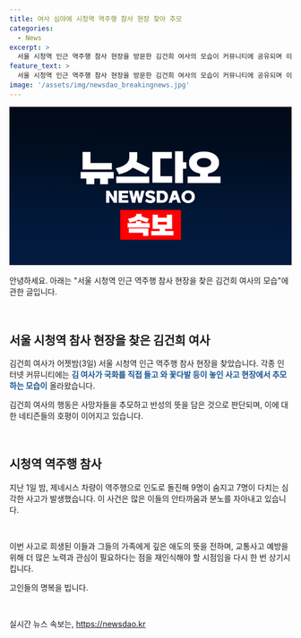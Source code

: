 ```yaml
---
title: 여사 심야에 시청역 역주행 참사 현장 찾아 추모
categories:
  - News
excerpt: >
  서울 시청역 인근 역주행 참사 현장을 방문한 김건희 여사의 모습이 커뮤니티에 공유되며 이목을 끌고 있다. 국화를 든 그녀의 모습은 사람들의 관심을 끌고 있으며, 이 사건으로 인한 추모 분위기가 알려지고 있다. 지난 1일 밤 발생한 역주행 차량으로 인한 사고는 9명이 사망하고 7명이 다친 비극적인 사건으로 국내를 충격에 빠뜨렸다. 
feature_text: >
  서울 시청역 인근 역주행 참사 현장을 방문한 김건희 여사의 모습이 커뮤니티에 공유되며 이목을 끌고 있다. 국화를 든 그녀의 모습은 사람들의 관심을 끌고 있으며, 이 사건으로 인한 추모 분위기가 알려지고 있다. 지난 1일 밤 발생한 역주행 차량으로 인한 사고는 9명이 사망하고 7명이 다친 비극적인 사건으로 국내를 충격에 빠뜨렸다. 
image: '/assets/img/newsdao_breakingnews.jpg'
---
```


<p><img src="/assets/img/newsdao_breakingnews.jpg" alt="firstkoreanews 속보" /></p>

<p>안녕하세요. 아래는 "서울 시청역 인근 역주행 참사 현장을 찾은 김건희 여사의 모습"에 관한 글입니다.</p>

<p data-ke-size="size16">&nbsp;</p>

<h2 data-ke-size="size26">서울 시청역 참사 현장을 찾은 김건희 여사</h2>

<p>김건희 여사가 어젯밤(3일) 서울 시청역 인근 역주행 참사 현장을 찾았습니다. 각종 인터넷 커뮤니티에는 <b><span style="color: #1a5490;">김 여사가 국화를 직접 들고 와 꽃다발 등이 놓인 사고 현장에서 추모하는 모습이</span></b> 올라왔습니다.</p>

<p>김건희 여사의 행동은 사망자들을 추모하고 반성의 뜻을 담은 것으로 판단되며, 이에 대한 네티즌들의 호평이 이어지고 있습니다.</p>

<p data-ke-size="size16">&nbsp;</p>

<h2 data-ke-size="size26">시청역 역주행 참사</h2>

<p>지난 1일 밤, 제네시스 차량이 역주행으로 인도로 돌진해 9명이 숨지고 7명이 다치는 심각한 사고가 발생했습니다. 이 사건은 많은 이들의 안타까움과 분노를 자아내고 있습니다.</p>

<p data-ke-size="size16">&nbsp;</p>

<p>이번 사고로 희생된 이들과 그들의 가족에게 깊은 애도의 뜻을 전하며, 교통사고 예방을 위해 더 많은 노력과 관심이 필요하다는 점을 재인식해야 할 시점임을 다시 한 번 상기시킵니다.</p>

<p>고인들의 명복을 빕니다.</p>

<p data-ke-size="size16">&nbsp;</p>
실시간 뉴스 속보는, <a href="https://newsdao.kr" rel="dofollow">https://newsdao.kr</a>


